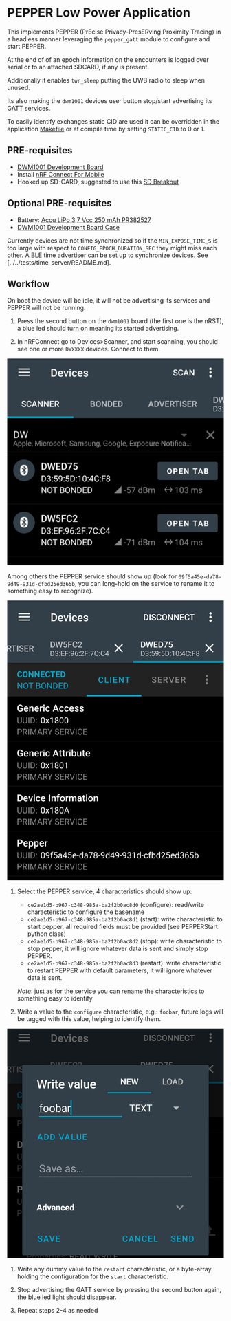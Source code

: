 # PEPPER Low Power Application

This implements PEPPER (PrEcise Privacy-PresERving Proximity Tracing) in a headless
manner leveraging the `pepper_gatt` module to configure and start PEPPER.

At the end of of an epoch information on the encounters is logged over serial
or to an attached SDCARD, if any is present.

Additionally it enables `twr_sleep` putting the UWB radio to sleep when unused.

Its also making the `dwm1001` devices user button stop/start  advertising
its GATT services.

To easily identify exchanges static CID are used it can be overridden
in the application [Makefile](Makefile) or at compile time by setting `STATIC_CID`
to 0 or 1.

## PRE-requisites

- [DWM1001 Development Board](https://www.decawave.com/product/dwm1001-development-board/)
- Install [nRF Connect For Mobile](https://www.nordicsemi.com/Products/Development-tools/nRF-Connect-for-mobile/GetStarted)
- Hooked up SD-CARD, suggested to use this [SD Breakout](https://gitlab.inria.fr/pepper/dwm1001_sdcard_bb)

## Optional PRE-requisites

- Battery: [Accu LiPo 3,7 Vcc 250 mAh PR382527](https://www.gotronic.fr/art-accu-lipo-3-7-vcc-250-mah-pr382527-30027.htm)
- [DWM1001 Development Board Case](https://gitlab.com/Inria-Chile/Atelier-Inria/dwm-rtls/-/tree/master/enclosures)

Currently devices are not time synchronized so if the `MIN_EXPOSE_TIME_S`
is too large with respect to `CONFIG_EPOCH_DURATION_SEC` they might miss each
other. A BLE time advertiser can be set up to synchronize devices. See
[../../tests/time_server/README.md].

## Workflow

On boot the device will be idle, it will not be advertising its services
and PEPPER will not be running.

1. Press the second button on the `dwm1001` board (the first one is the nRST),
a blue led should turn on meaning its started advertising.

1. In nRFConnect go to Devices>Scanner, and start scanning, you should see one
or more `DWXXXX` devices. Connect to them.

![nrf_connect_scan](static/nrfconnect_scan.jpg)

Among others the PEPPER service should show up (look for
`09f5a45e-da78-9d49-931d-cfbd25ed365b`, you can long-hold on the service
to rename it to something easy to recognize).

![nrf_connect_scan](static/nrfconnect_services.jpg)

1. Select the PEPPER service, 4 characteristics should show up:

    - `ce2ae1d5-b967-c348-985a-ba2f2b0ac8d0` (configure): read/write characteristic to configure
        the basename
    - `ce2ae1d5-b967-c348-985a-ba2f2b0ac8d1` (start): write characteristic to start pepper, all
    required fields must be provided (see PEPPERStart python class)
    - `ce2ae1d5-b967-c348-985a-ba2f2b0ac8d2` (stop): write characteristic to stop
    pepper, it will ignore whatever data is sent and simply stop PEPPER.
    - `ce2ae1d5-b967-c348-985a-ba2f2b0ac8d3` (restart): write characteristic to
    restart PEPPER with default parameters, it will ignore whatever data is sent.

    _Note_: just as for the service you can rename the characteristics to something
    easy to identify

1. Write a value to the `configure` characteristic, e.g.: `foobar`, future logs
will be tagged with this value, helping to identify them.

![nrf_connect_configure](static/nrfconnect_pepper_configure.jpg)

1. Write any dummy value to the `restart` characteristic, or a byte-array holding
the configuration for the `start` characteristic.

1. Stop advertising the GATT service by pressing the second button again, the blue
led light should disappear.

1. Repeat steps 2-4 as needed
